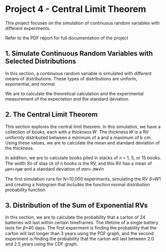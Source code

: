 # Project 4 - Central Limit Theorem

This project focuses on the simulation of continuous random variables with different experiments.

Refer to the PDF report for full documentation of the project

## 1. Simulate Continuous Random Variables with Selected Distributions

In this section, a continuous random variable is simulated with different means of distributions. These types of distributions are uniform, exponential, and normal.

We are to calculate the theoretical calculation and the experimental measurement of the expectation and the standard deviation.

## 2. The Central Limit Theorem

This section explores the central limit theorem. In this simulation, we have a collection of books, each with a thickness 𝑊. The thickness 𝑊 is a RV uniformly distributed between a minimum of a and a maximum of b cm. Using these values, we are to calculate the mean and standard deviation of the thickness.

In addition, we are to calculate books piled in stacks of 𝑛 = 1, 5, or 15 books. The width 𝑆𝑛 of staa ck of n books is the RV, and this RV has a mean of 𝜇𝑠𝑛=𝑛𝜇𝑤 and a standard deviation of 𝜎𝑠𝑛= 𝜎𝑤√𝑛

The first simulation runs for 𝑁=10,000 experiments, simulating the RV 𝑆=𝑊1 and creating a histogram that includes the function normal distribution probability function

## 3. Distribution of the Sum of Exponential RVs

In this section, we are to calculate the probability that a carton of 24 batteries will last within certain timeframes. The lifetime of a single battery lasts for 𝛽=40 days. The first experiment is finding the probability that the carton will last longer than 3 years using the PDF graph, and the second experiment is finding the probability that the carton will last between 2.0 and 2.5 years using the CDF graph.